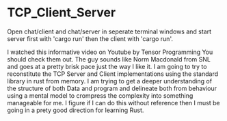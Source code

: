 # TCP_Client_Server

Open chat/client and chat/server in seperate terminal windows and start server first with 'cargo run' then the client with 'cargo run'.

I watched this informative video on Youtube by Tensor Programming You should check them out.  The guy sounds like Norm Macdonald from SNL and goes at a pretty brisk pace just the way I like it.  I am going to try to reconstitute the TCP Server and Client implementations using the standard library in rust from memory.  I am trying to get a deeper understanding of the structure of both Data and program and delineate both from behaviour using a mental model to crompress the complexity into something manageable for me.  I figure if I can do this without reference then I must be going in a prety good direction for learning Rust.
